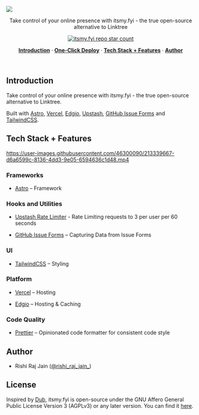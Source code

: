 ![](https://ik.imagekit.io/vjeqenuhn/itsmy.fyi/social-media-card.png)

<p align="center">
  Take control of your online presence with itsmy.fyi - the true open-source alternative to Linktree
</p>

<p align="center">
  <a href="https://github.com/rishi-raj-jain/itsmy.fyi">
    <img src="https://img.shields.io/github/stars/rishi-raj-jain/itsmy.fyi?label=rishi-raj-jain%2Fitsmy.fyi" alt="itsmy.fyi repo star count" />
  </a>
</p>

<p align="center">
  <a href="#introduction"><strong>Introduction</strong></a> ·
  <a href="#one-click-deploy"><strong>One-Click Deploy</strong></a> ·
  <a href="#tech-stack--features"><strong>Tech Stack + Features</strong></a> ·
  <a href="#author"><strong>Author</strong></a>
</p>
<br/>

## Introduction

Take control of your online presence with itsmy.fyi - the true open-source alternative to Linktree.

Built with [Astro](https://astro.build), [Vercel](https://vercel.com), [Edgio](https://edg.io), [Upstash](https://upstash.com), [GitHub Issue Forms](https://docs.github.com/en/communities/using-templates-to-encourage-useful-issues-and-pull-requests/syntax-for-issue-forms) and [TailwindCSS](https://tailwindcss.com).

## Tech Stack + Features

https://user-images.githubusercontent.com/46300090/213339667-d6a6599c-8136-4dd3-9e05-6594636c1d48.mp4

### Frameworks

- [Astro](https://astro.build) – Framework

### Hooks and Utilities

- [Upstash Rate Limiter](https://github.com/upstash/ratelimit/) - Rate Limiting requests to 3 per user per 60 seconds

- [GitHub Issue Forms](https://docs.github.com/en/communities/using-templates-to-encourage-useful-issues-and-pull-requests/syntax-for-issue-forms) – Capturing Data from Issue Forms

### UI

- [TailwindCSS](https://tailwindcss.com) – Styling

### Platform

- [Vercel](https://vercel.com) – Hosting

- [Edgio](https://edg.io) – Hosting & Caching

### Code Quality

- [Prettier](https://prettier.io/) – Opinionated code formatter for consistent code style

## Author

- Rishi Raj Jain ([@rishi_raj_jain_](https://twitter.com/rishi_raj_jain_))

## License

Inspired by [Dub](https://dub.sh), itsmy.fyi is open-source under the GNU Affero General Public License Version 3 (AGPLv3) or any later version. You can find it [here](LICENSE).
